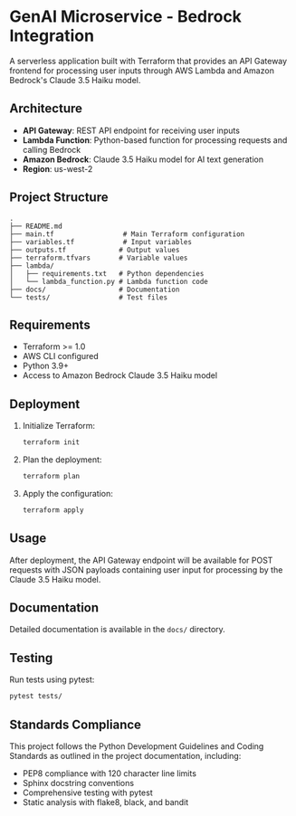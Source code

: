# GenAI Microservice - Bedrock Integration

A serverless application built with Terraform that provides an API Gateway frontend for processing user inputs through AWS Lambda and Amazon Bedrock's Claude 3.5 Haiku model.

## Architecture

- **API Gateway**: REST API endpoint for receiving user inputs
- **Lambda Function**: Python-based function for processing requests and calling Bedrock
- **Amazon Bedrock**: Claude 3.5 Haiku model for AI text generation
- **Region**: us-west-2

## Project Structure

```
.
├── README.md
├── main.tf                 # Main Terraform configuration
├── variables.tf            # Input variables
├── outputs.tf             # Output values
├── terraform.tfvars       # Variable values
├── lambda/
│   ├── requirements.txt   # Python dependencies
│   └── lambda_function.py # Lambda function code
├── docs/                  # Documentation
└── tests/                 # Test files
```

## Requirements

- Terraform >= 1.0
- AWS CLI configured
- Python 3.9+
- Access to Amazon Bedrock Claude 3.5 Haiku model

## Deployment

1. Initialize Terraform:
   ```bash
   terraform init
   ```

2. Plan the deployment:
   ```bash
   terraform plan
   ```

3. Apply the configuration:
   ```bash
   terraform apply
   ```

## Usage

After deployment, the API Gateway endpoint will be available for POST requests with JSON payloads containing user input for processing by the Claude 3.5 Haiku model.

## Documentation

Detailed documentation is available in the `docs/` directory.

## Testing

Run tests using pytest:
```bash
pytest tests/
```

## Standards Compliance

This project follows the Python Development Guidelines and Coding Standards as outlined in the project documentation, including:
- PEP8 compliance with 120 character line limits
- Sphinx docstring conventions
- Comprehensive testing with pytest
- Static analysis with flake8, black, and bandit
